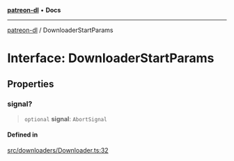 [**patreon-dl**](../README.md) • **Docs**

***

[patreon-dl](../README.md) / DownloaderStartParams

# Interface: DownloaderStartParams

## Properties

### signal?

> `optional` **signal**: `AbortSignal`

#### Defined in

[src/downloaders/Downloader.ts:32](https://github.com/patrickkfkan/patreon-dl/blob/794996b6269a4df0afea77da4d86f16365f2adf5/src/downloaders/Downloader.ts#L32)
